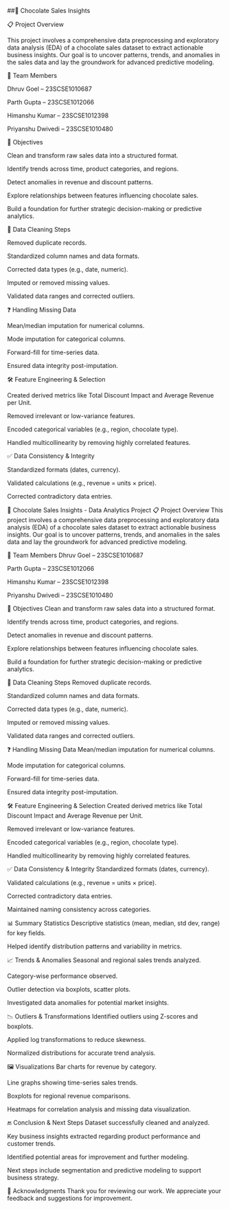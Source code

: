 ##🍫 Chocolate Sales Insights  



📋 Project Overview

This project involves a comprehensive data preprocessing and exploratory data analysis (EDA) of a chocolate sales dataset to extract actionable business insights. Our goal is to uncover patterns, trends, and anomalies in the sales data and lay the groundwork for advanced predictive modeling.



👥 Team Members

Dhruv Goel – 23SCSE1010687

Parth Gupta – 23SCSE1012066

Himanshu Kumar – 23SCSE1012398

Priyanshu Dwivedi – 23SCSE1010480



🎯 Objectives

Clean and transform raw sales data into a structured format.

Identify trends across time, product categories, and regions.

Detect anomalies in revenue and discount patterns.

Explore relationships between features influencing chocolate sales.

Build a foundation for further strategic decision-making or predictive analytics.



🧹 Data Cleaning Steps

Removed duplicate records.

Standardized column names and data formats.

Corrected data types (e.g., date, numeric).

Imputed or removed missing values.

Validated data ranges and corrected outliers.



❓ Handling Missing Data

Mean/median imputation for numerical columns.

Mode imputation for categorical columns.

Forward-fill for time-series data.

Ensured data integrity post-imputation.



🛠️ Feature Engineering & Selection

Created derived metrics like Total Discount Impact and Average Revenue per Unit.

Removed irrelevant or low-variance features.

Encoded categorical variables (e.g., region, chocolate type).

Handled multicollinearity by removing highly correlated features.



✅ Data Consistency & Integrity

Standardized formats (dates, currency).

Validated calculations (e.g., revenue = units × price).

Corrected contradictory data entries.

🍫 Chocolate Sales Insights - Data Analytics Project
📋 Project Overview
This project involves a comprehensive data preprocessing and exploratory data analysis (EDA) of a chocolate sales dataset to extract actionable business insights. Our goal is to uncover patterns, trends, and anomalies in the sales data and lay the groundwork for advanced predictive modeling.

👥 Team Members
Dhruv Goel – 23SCSE1010687

Parth Gupta – 23SCSE1012066

Himanshu Kumar – 23SCSE1012398

Priyanshu Dwivedi – 23SCSE1010480

🎯 Objectives
Clean and transform raw sales data into a structured format.

Identify trends across time, product categories, and regions.

Detect anomalies in revenue and discount patterns.

Explore relationships between features influencing chocolate sales.

Build a foundation for further strategic decision-making or predictive analytics.

🧹 Data Cleaning Steps
Removed duplicate records.

Standardized column names and data formats.

Corrected data types (e.g., date, numeric).

Imputed or removed missing values.

Validated data ranges and corrected outliers.

❓ Handling Missing Data
Mean/median imputation for numerical columns.

Mode imputation for categorical columns.

Forward-fill for time-series data.

Ensured data integrity post-imputation.

🛠️ Feature Engineering & Selection
Created derived metrics like Total Discount Impact and Average Revenue per Unit.

Removed irrelevant or low-variance features.

Encoded categorical variables (e.g., region, chocolate type).

Handled multicollinearity by removing highly correlated features.

✅ Data Consistency & Integrity
Standardized formats (dates, currency).

Validated calculations (e.g., revenue = units × price).

Corrected contradictory data entries.

Maintained naming consistency across categories.

📊 Summary Statistics
Descriptive statistics (mean, median, std dev, range) for key fields.

Helped identify distribution patterns and variability in metrics.

📈 Trends & Anomalies
Seasonal and regional sales trends analyzed.

Category-wise performance observed.

Outlier detection via boxplots, scatter plots.

Investigated data anomalies for potential market insights.

📉 Outliers & Transformations
Identified outliers using Z-scores and boxplots.

Applied log transformations to reduce skewness.

Normalized distributions for accurate trend analysis.

🖼️ Visualizations
Bar charts for revenue by category.

Line graphs showing time-series sales trends.

Boxplots for regional revenue comparisons.

Heatmaps for correlation analysis and missing data visualization.

🔚 Conclusion & Next Steps
Dataset successfully cleaned and analyzed.

Key business insights extracted regarding product performance and customer trends.

Identified potential areas for improvement and further modeling.

Next steps include segmentation and predictive modeling to support business strategy.

🙏 Acknowledgments
Thank you for reviewing our work. We appreciate your feedback and suggestions for improvement.
